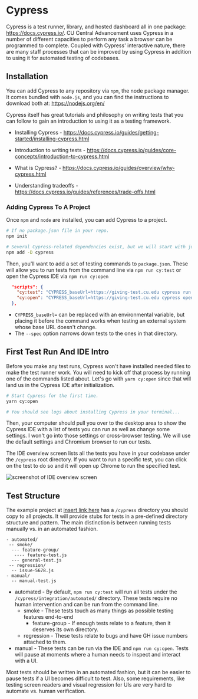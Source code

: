 # Cypress

Cypress is a test runner, library, and hosted dashboard all in one package: https://docs.cypress.io/. CU Central
Advancement uses Cypress in a number of different capacities to perform any task a browser can be programmed to
complete. Coupled with Cypress' interactive nature, there are many staff processes that can be improved by using
Cypress in addition to using it for automated testing of codebases.

## Installation

You can add Cypress to any repository via `npm`, the node package manager. It comes bundled with `node.js`, and 
you can find the instructions to download both at: https://nodejs.org/en/

Cypress itself has great tutorials and philosophy on writing tests that you can follow to gain an introduction
to using it as a testing framework.

- Installing Cypress - https://docs.cypress.io/guides/getting-started/installing-cypress.html
- Introduction to writing tests - https://docs.cypress.io/guides/core-concepts/introduction-to-cypress.html

- What is Cypress?  - https://docs.cypress.io/guides/overview/why-cypress.html
- Understanding tradeoffs - https://docs.cypress.io/guides/references/trade-offs.html

### Adding Cypress To A Project

Once `npm` and `node` are installed, you can add Cypress to a project.

```bash
# If no package.json file in your repo.
npm init

# Several Cypress-related dependencies exist, but we will start with just the main package.
npm add -D cypress
```

Then, you'll want to add a set of testing commands to `package.json`. These will allow you to run tests from the 
command line via `npm run cy:test` or open the Cypress IDE via `npm run cy:open`

```json
  "scripts": {
    "cy:test": "CYPRESS_baseUrl=https://giving-test.cu.edu cypress run --spec \"cypress/integration/automated/**/*\"",
    "cy:open": "CYPRESS_baseUrl=https://giving-test.cu.edu cypress open"
  },
```

- `CYPRESS_baseUrl=` can be replaced with an environmental variable, but placing it before the command 
works when testing an external system whose base URL doesn't change.
- The `--spec` option narrows down tests to the ones in that directory.

## First Test Run And IDE Intro

Before you make any test runs, Cypress won't have installed needed files to make the test runner work. You will need to
kick off that process by running one of the commands listed about. Let's go with `yarn cy:open` since that will land us
in the Cypress IDE after initialization.

```bash
# Start Cypress for the first time.
yarn cy:open

# You should see logs about installing Cypress in your terminal...
```

Then, your computer should pull you over to the desktop area to show the Cypress IDE with a list of tests you can run as 
well as change some settings. I won't go into those settings or cross-browser testing. We will use the default settings and
Chromium browser to run our tests.

The IDE overview screen lists all the tests you have in your codebase under the `/cypress` root directory. If you want to run
a specific test, you can click on the test to do so and it will open up Chrome to run the specified test.

![screenshot of IDE overview screen](../assets/cypress-ide.png)

## Test Structure

The example project at [insert link here](#) has a `/cypress` directory you should copy to all projects. It will provide stubs for
tests in a pre-defined directory structure and pattern. The main distinction is between running tests manually vs. in an automated 
fashion.

```
- automated/
 -- smoke/
  --- feature-group/
   ---- feature-test.js
  --- general-test.js
 -- regression/
  -- issue-5678.js
- manual/
  -- manual-test.js
```

- automated - By default, `npm run cy:test` will run all tests under the `/cypress/integration/automated/` directory. These tests 
require no human intervention and can be run from the command line.
  - smoke - These tests touch as many things as possible testing features end-to-end
    - feature-group - If enough tests relate to a feature, then it deserves its own directory.
  - regression - These tests relate to bugs and have GH issue numbers attached to them.
- manual - These tests can be run via the IDE and `npm run cy:open`. Tests will pause at moments where a human needs to inspect 
and interact with a UI.

Most tests should be written in an automated fashion, but it can be easier to pause tests if a UI becomes difficult to test. Also, 
some requirements, like testing screen readers and visual regression for UIs are very hard to automate vs. human verification.
